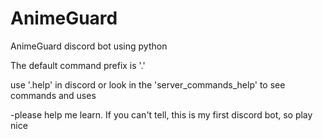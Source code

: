 # AnimeGuard
AnimeGuard discord bot using python

The default command prefix is '.'

use '.help' in discord or look in the 'server_commands_help' to see commands and uses


-please help me learn. If you can't tell, this is my first discord bot, so play nice
